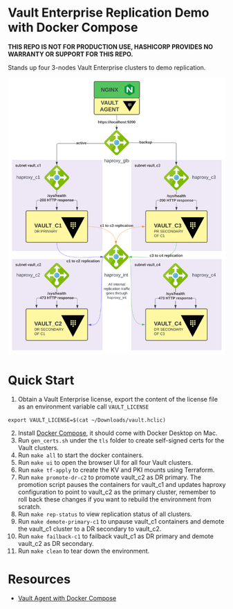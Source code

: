 # Vault Enterprise Replication Demo with Docker Compose

**THIS REPO IS NOT FOR PRODUCTION USE, HASHICORP PROVIDES NO WARRANTY OR SUPPORT FOR THIS REPO.**

Stands up four 3-nodes Vault Enterprise clusters to demo replication.

![Vault Enterprise Replication Architecture](assets/vault_replication_arch.svg)

# Quick Start
1. Obtain a Vault Enterprise license, export the content of the license file as an environment variable call `VAULT_LICENSE`
```shell
export VAULT_LICENSE=$(cat ~/Downloads/vault.hclic)
```
2. Install [Docker Compose](https://docs.docker.com/compose/install/#install-compose), it should come with Docker Desktop on Mac.
3. Run `gen_certs.sh` under the `tls` folder to create self-signed certs for the Vault clusters. 
4. Run `make all` to start the docker containers.
5. Run `make ui` to open the browser UI for all four Vault clusters.
6. Run `make tf-apply` to create the KV and PKI mounts using Terraform.
7. Run `make promote-dr-c2` to promote vault_c2 as DR primary. The promotion script pauses the containers for vault_c1 and 
    updates haproxy configuration to point to vault_c2 as the primary cluster, remember to roll back these changes 
    if you want to rebuild the environment from scratch. 
8. Run `make rep-status` to view replication status of all clusters.
9. Run `make demote-primary-c1` to unpause vault_c1 containers and demote the vault_c1 cluster to a DR secondary to vault_c2.
10. Run `make failback-c1` to failback vault_c1 as DR primary and demote vault_c2 as DR secondary.
11. Run `make clean` to tear down the environment.

# Resources

- [Vault Agent with Docker Compose](https://gitlab.com/kawsark/vault-agent-docker/)